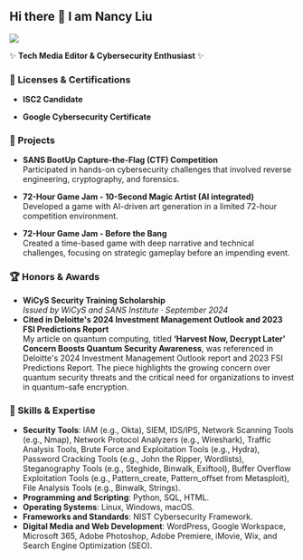 ## Hi there 👋 I am Nancy Liu
<a href="[https://linkedin.com](https://www.linkedin.com/in/nancychenyizhiliu/)"><img src="https://img.shields.io/badge/-LinkedIn-0072b1?&style=for-the-badge&logo=linkedin&logoColor=white" /></a>

✨ **Tech Media Editor & Cybersecurity Enthusiast** ✨  


### 📜 Licenses & Certifications
- **ISC2 Candidate**
  
- **Google Cybersecurity Certificate**  

### 🔨 Projects
- **SANS BootUp Capture-the-Flag (CTF) Competition**  
  Participated in hands-on cybersecurity challenges that involved reverse engineering, cryptography, and forensics.
  
- **72-Hour Game Jam - 10-Second Magic Artist (AI integrated)**  
  Developed a game with AI-driven art generation in a limited 72-hour competition environment.

- **72-Hour Game Jam - Before the Bang**  
  Created a time-based game with deep narrative and technical challenges, focusing on strategic gameplay before an impending event.

### 🏆 Honors & Awards
- **WiCyS Security Training Scholarship**  
  *Issued by WiCyS and SANS Institute · September 2024*
- **Cited in Deloitte's 2024 Investment Management Outlook and 2023 FSI Predictions Report**  
  My article on quantum computing, titled **‘Harvest Now, Decrypt Later’ Concern Boosts Quantum Security Awareness**, was referenced in Deloitte's 2024 Investment Management Outlook report and 2023 FSI Predictions Report. The piece highlights the growing concern over quantum security threats and the critical need for organizations to invest in quantum-safe encryption.
  
### 🧠 Skills & Expertise
- **Security Tools**: IAM (e.g., Okta), SIEM, IDS/IPS, Network Scanning Tools (e.g., Nmap), Network Protocol Analyzers (e.g., Wireshark), Traffic Analysis Tools, Brute Force and Exploitation Tools (e.g., Hydra), Password Cracking Tools (e.g., John the Ripper, Wordlists), Steganography Tools (e.g., Steghide, Binwalk, Exiftool), Buffer Overflow Exploitation Tools (e.g., Pattern_create, Pattern_offset from Metasploit), File Analysis Tools (e.g., Binwalk, Strings).
- **Programming and Scripting**: Python, SQL, HTML.
- **Operating Systems**: Linux, Windows, macOS.
- **Frameworks and Standards**: NIST Cybersecurity Framework.
- **Digital Media and Web Development**: WordPress, Google Workspace, Microsoft 365, Adobe Photoshop, Adobe Premiere, iMovie, Wix, and Search Engine Optimization (SEO).

